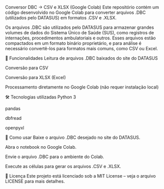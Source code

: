Conversor DBC → CSV e XLSX (Google Colab)
Este repositório contém um código desenvolvido no Google Colab para converter arquivos .DBC (utilizados pelo DATASUS) em formatos .CSV e .XLSX.

Os arquivos .DBC são utilizados pelo DATASUS para armazenar grandes volumes de dados do Sistema Único de Saúde (SUS), como registros de internações, procedimentos ambulatoriais e outros. Esses arquivos estão compactados em um formato binário proprietário, e para análise é necessário convertê-los para formatos mais comuns, como CSV ou Excel.

📌 Funcionalidades
Leitura de arquivos .DBC baixados do site do DATASUS

Conversão para CSV

Conversão para XLSX (Excel)

Processamento diretamente no Google Colab (não requer instalação local)

🛠️ Tecnologias utilizadas
Python 3

pandas

dbfread

openpyxl

🚀 Como usar
Baixe o arquivo .DBC desejado no site do DATASUS.

Abra o notebook no Google Colab.

Envie o arquivo .DBC para o ambiente do Colab.

Execute as células para gerar os arquivos .CSV e .XLSX.

📄 Licença
Este projeto está licenciado sob a MIT License – veja o arquivo LICENSE para mais detalhes.



